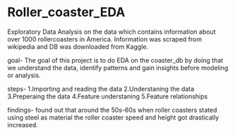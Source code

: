 # Roller_coaster_EDA
Exploratory Data Analysis on the data which contains information about over 1000 rollercoasters in America. Information was scraped from wikipedia and DB was downloaded from Kaggle.

goal- The goal of this project is to do EDA on the coaster_db by doing that we understand the data, identify patterns and gain insights before modeling or analysis.

steps- 
1.Importing and reading the data
2.Understaning the data
3.Preperaing the data
4.Feature understaning
5.Feature relationships

findings- found out that around the 50s-60s when roller coasters stated using steel as material the roller coaster speed and height got drastically increased.
